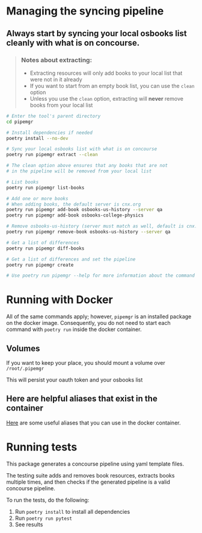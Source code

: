 # Managing the syncing pipeline

## Always start by syncing your local osbooks list cleanly with what is on concourse.
> ### Notes about extracting:
> - Extracting resources will only add books to your local list that were not in it already
> - If you want to start from an empty book list, you can use the `clean` option
> - Unless you use the `clean` option, extracting will **never** remove books from your local list

```bash
# Enter the tool's parent directory
cd pipemgr

# Install dependencies if needed
poetry install --no-dev

# Sync your local osbooks list with what is on concourse
poetry run pipemgr extract --clean

# The clean option above ensures that any books that are not 
# in the pipeline will be removed from your local list

# List books
poetry run pipemgr list-books

# Add one or more books
# When adding books, the default server is cnx.org
poetry run pipemgr add-book osbooks-us-history --server qa
poetry run pipemgr add-book osbooks-college-physics

# Remove osbooks-us-history (server must match as well, default is cnx.org)
poetry run pipemgr remove-book osbooks-us-history --server qa

# Get a list of differences
poetry run pipemgr diff-books

# Get a list of differences and set the pipeline
poetry run pipemgr create

# Use poetry run pipemgr --help for more information about the command
```

# Running with Docker
All of the same commands apply; however, `pipemgr` is an installed package on the docker image. Consequently, you do not need to start each command with `poetry run` inside the docker container. 

## Volumes
If you want to keep your place, you should mount a volume over `/root/.pipemgr`

This will persist your oauth token and your osbooks list

## Here are helpful aliases that exist in the container
[Here](./env/.bashrc) are some useful aliases that you can use in the docker container.

# Running tests

This package generates a concourse pipeline using yaml template files. 

The testing suite adds and removes book resources, extracts books multiple times, and then checks if the generated pipeline is a valid concourse pipeline.

To run the tests, do the following: 
1. Run `poetry install` to install all dependencies
2. Run `poetry run pytest`
3. See results